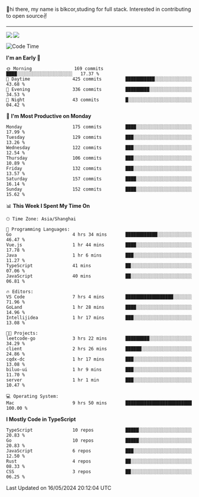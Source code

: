 👋hi there, my name is blkcor,studing for full stack.
Interested in contributing to open source✌️

<hr/>

![](https://github-readme-stats.vercel.app/api?username=blkcor)
<a href="https://github.com/blkcor/github-readme-stats">
    <img align="left" src="https://github-readme-stats.vercel.app/api/top-langs/?username=blkcor&hide=jupyter%20notebook,shaderlab,tex,c%23&langs_count=9" />
</a>


<!--START_SECTION:waka-->
![Code Time](http://img.shields.io/badge/Code%20Time-1%2C052%20hrs%2018%20mins-blue)

**I'm an Early 🐤** 

```text
🌞 Morning                169 commits         ████░░░░░░░░░░░░░░░░░░░░░   17.37 % 
🌆 Daytime                425 commits         ███████████░░░░░░░░░░░░░░   43.68 % 
🌃 Evening                336 commits         █████████░░░░░░░░░░░░░░░░   34.53 % 
🌙 Night                  43 commits          █░░░░░░░░░░░░░░░░░░░░░░░░   04.42 % 
```
📅 **I'm Most Productive on Monday** 

```text
Monday                   175 commits         ████░░░░░░░░░░░░░░░░░░░░░   17.99 % 
Tuesday                  129 commits         ███░░░░░░░░░░░░░░░░░░░░░░   13.26 % 
Wednesday                122 commits         ███░░░░░░░░░░░░░░░░░░░░░░   12.54 % 
Thursday                 106 commits         ███░░░░░░░░░░░░░░░░░░░░░░   10.89 % 
Friday                   132 commits         ███░░░░░░░░░░░░░░░░░░░░░░   13.57 % 
Saturday                 157 commits         ████░░░░░░░░░░░░░░░░░░░░░   16.14 % 
Sunday                   152 commits         ████░░░░░░░░░░░░░░░░░░░░░   15.62 % 
```


📊 **This Week I Spent My Time On** 

```text
🕑︎ Time Zone: Asia/Shanghai

💬 Programming Languages: 
Go                       4 hrs 34 mins       ████████████░░░░░░░░░░░░░   46.47 % 
Vue.js                   1 hr 44 mins        ████░░░░░░░░░░░░░░░░░░░░░   17.78 % 
Java                     1 hr 6 mins         ███░░░░░░░░░░░░░░░░░░░░░░   11.27 % 
TypeScript               41 mins             ██░░░░░░░░░░░░░░░░░░░░░░░   07.06 % 
JavaScript               40 mins             ██░░░░░░░░░░░░░░░░░░░░░░░   06.81 % 

🔥 Editors: 
VS Code                  7 hrs 4 mins        ██████████████████░░░░░░░   71.96 % 
GoLand                   1 hr 28 mins        ████░░░░░░░░░░░░░░░░░░░░░   14.96 % 
Intellijidea             1 hr 17 mins        ███░░░░░░░░░░░░░░░░░░░░░░   13.08 % 

🐱‍💻 Projects: 
leetcode-go              3 hrs 22 mins       █████████░░░░░░░░░░░░░░░░   34.29 % 
client                   2 hrs 26 mins       ██████░░░░░░░░░░░░░░░░░░░   24.86 % 
cqdx-dc                  1 hr 17 mins        ███░░░░░░░░░░░░░░░░░░░░░░   13.08 % 
biluo-ui                 1 hr 9 mins         ███░░░░░░░░░░░░░░░░░░░░░░   11.70 % 
server                   1 hr 1 min          ███░░░░░░░░░░░░░░░░░░░░░░   10.47 % 

💻 Operating System: 
Mac                      9 hrs 50 mins       █████████████████████████   100.00 % 
```

**I Mostly Code in TypeScript** 

```text
TypeScript               10 repos            █████░░░░░░░░░░░░░░░░░░░░   20.83 % 
Go                       10 repos            █████░░░░░░░░░░░░░░░░░░░░   20.83 % 
JavaScript               6 repos             ███░░░░░░░░░░░░░░░░░░░░░░   12.50 % 
Rust                     4 repos             ██░░░░░░░░░░░░░░░░░░░░░░░   08.33 % 
CSS                      3 repos             ██░░░░░░░░░░░░░░░░░░░░░░░   06.25 % 
```




 Last Updated on 16/05/2024 20:12:04 UTC
<!--END_SECTION:waka-->


